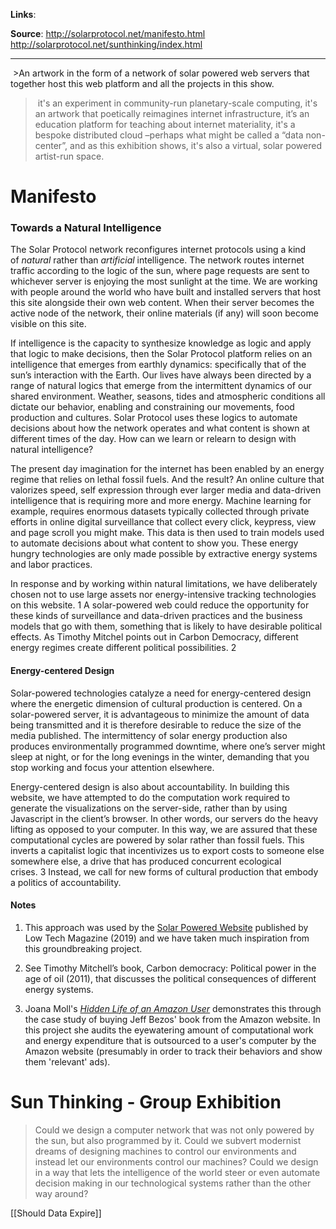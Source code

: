 **Links**:

**Source**: 
http://solarprotocol.net/manifesto.html
http://solarprotocol.net/sunthinking/index.html

___
 >An artwork in the form of a network of solar powered web servers that together host this web platform and all the projects in this show.

> it's an experiment in community-run planetary-scale computing, it's an artwork that poetically reimagines internet infrastructure, it’s an education platform for teaching about internet materiality, it's a bespoke distributed cloud –perhaps what might be called a “data non-center”, and as this exhibition shows, it's also a virtual, solar powered artist-run space.
# Manifesto

### Towards a Natural Intelligence

The Solar Protocol network reconfigures internet protocols using a kind of _natural_ rather than _artificial_ intelligence. The network routes internet traffic according to the logic of the sun, where page requests are sent to whichever server is enjoying the most sunlight at the time. We are working with people around the world who have built and installed servers that host this site alongside their own web content. When their server becomes the active node of the network, their online materials (if any) will soon become visible on this site.

If intelligence is the capacity to synthesize knowledge as logic and apply that logic to make decisions, then the Solar Protocol platform relies on an intelligence that emerges from earthly dynamics: specifically that of the sun’s interaction with the Earth. Our lives have always been directed by a range of natural logics that emerge from the intermittent dynamics of our shared environment. Weather, seasons, tides and atmospheric conditions all dictate our behavior, enabling and constraining our movements, food production and cultures. Solar Protocol uses these logics to automate decisions about how the network operates and what content is shown at different times of the day. How can we learn or relearn to design with natural intelligence?

The present day imagination for the internet has been enabled by an energy regime that relies on lethal fossil fuels. And the result? An online culture that valorizes speed, self expression through ever larger media and data-driven intelligence that is requiring more and more energy. Machine learning for example, requires enormous datasets typically collected through private efforts in online digital surveillance that collect every click, keypress, view and page scroll you might make. This data is then used to train models used to automate decisions about what content to show you. These energy hungry technologies are only made possible by extractive energy systems and labor practices.

In response and by working within natural limitations, we have deliberately chosen not to use large assets nor energy-intensive tracking technologies on this website. 1 A solar-powered web could reduce the opportunity for these kinds of surveillance and data-driven practices and the business models that go with them, something that is likely to have desirable political effects. As Timothy Mitchel points out in Carbon Democracy, different energy regimes create different political possibilities. 2

#### Energy-centered Design

Solar-powered technologies catalyze a need for energy-centered design where the energetic dimension of cultural production is centered. On a solar-powered server, it is advantageous to minimize the amount of data being transmitted and it is therefore desirable to reduce the size of the media published. The intermittency of solar energy production also produces environmentally programmed downtime, where one’s server might sleep at night, or for the long evenings in the winter, demanding that you stop working and focus your attention elsewhere.

Energy-centered design is also about accountability. In building this website, we have attempted to do the computation work required to generate the visualizations on the server-side, rather than by using Javascript in the client’s browser. In other words, our servers do the heavy lifting as opposed to your computer. In this way, we are assured that these computational cycles are powered by solar rather than fossil fuels. This inverts a capitalist logic that incentivizes us to export costs to someone else somewhere else, a drive that has produced concurrent ecological crises. 3 Instead, we call for new forms of cultural production that embody a politics of accountability.

#### Notes

1. This approach was used by the [Solar Powered Website](https://solar.lowtechmagazine.com/) published by Low Tech Magazine (2019) and we have taken much inspiration from this groundbreaking project.

2. See Timothy Mitchell’s book, Carbon democracy: Political power in the age of oil (2011), that discusses the political consequences of different energy systems.

3. Joana Moll's [_Hidden Life of an Amazon User_](https://www.janavirgin.com/AMZ/) demonstrates this through the case study of buying Jeff Bezos' book from the Amazon website. In this project she audits the eyewatering amount of computational work and energy expenditure that is outsourced to a user's computer by the Amazon website (presumably in order to track their behaviors and show them 'relevant' ads).

# Sun Thinking - Group Exhibition

>Could we design a computer network that was not only powered by the sun, but also programmed by it. Could we subvert modernist dreams of designing machines to control our environments and instead let our environments control our machines? Could we design in a way that lets the intelligence of the world steer or even automate decision making in our technological systems rather than the other way around?


[[Should Data Expire]]
